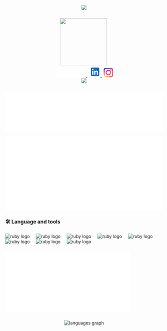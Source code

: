 <p align="center">
  <img
    src="https://img.shields.io/static/v1?label=STATUS&message=EM%20CONSTRU%C3%87%C3%83O&color=GREEN&style=for-the-badge" />
</p>

###

<div class="profile" align="center">
  <img width="150" height="150"
    src="https://media.licdn.com/dms/image/D4D03AQEZQX9lxXUIuA/profile-displayphoto-shrink_800_800/0/1693006895045?e=1711584000&v=beta&t=fbvBhuO6Dy0et_nZAh46Wp3deXvNmsLXsEiBNxdDjow" />
  <img height="8px" alt="" />
  <div class="social" align="center">
    <a href="https://egbsdev.com.br">
      <img width="100px" src="portfolio.svg" alt="Click to see the source" />
    </a>
    <img width="3px" alt="" />
    <a href="https://www.linkedin.com/in/ednaldocaetanoguedes">
      <img src="/icons/linkedin-svgrepo-com.svg" height="35px" alt="Linkedin" />
    </a>
    <img width="3px" alt="" />
    <a href=" https://www.instagram.com/egbsdev">
      <img src="/icons/instagram-svgrepo-com.svg" height="30px" alt="Instagram" />
    </a>
  </div>
  <div class="social" align="center">
    <img src="https://visitor-badge.laobi.icu/badge?page_id=edcaetanoguedes&" />
  </div>
</div>

###

<p class="intro" align="center">
  <img width="700px" src="intro.svg" alt="Click to see the source" />
</p>

<img src="/aboutme.svg" alt="" width="900px" />

###

<h3 align="left">🛠 Language and tools</h3>

###

<div align="left">
  <img src="https://cdn.jsdelivr.net/gh/devicons/devicon/icons/javascript/javascript-original.svg" height="40"
    alt="ruby logo" />
  <img width="12" />
  <img src="https://cdn.jsdelivr.net/gh/devicons/devicon/icons/react/react-original-wordmark.svg" height="40"
    alt="ruby logo" />
  <img width="12" />
  <img src="https://cdn.jsdelivr.net/gh/devicons/devicon/icons/nodejs/nodejs-original.svg" height="40"
    alt="ruby logo" />
  <img width="12" />
  <img src="https://cdn.jsdelivr.net/gh/devicons/devicon/icons/nextjs/nextjs-original-wordmark.svg" height="40"
    alt="ruby logo" />
  <img width="12" />
  <img src="https://cdn.jsdelivr.net/gh/devicons/devicon/icons/redux/redux-original.svg" height="40" alt="ruby logo" />
  <img width="12" />
  <img src="https://cdn.jsdelivr.net/gh/devicons/devicon/icons/mysql/mysql-original.svg" height="40" alt="ruby logo" />
  <img width="12" />
  <img src="https://cdn.jsdelivr.net/gh/devicons/devicon/icons/git/git-original.svg" height="40" alt="ruby logo" />
  <img width="12" />
  <img src="https://cdn.jsdelivr.net/gh/devicons/devicon/icons/vscode/vscode-original.svg" height="40"
    alt="ruby logo" />
</div>

###

<img alt="" width="400" src="https://github.com/lowlighter/metrics/blob/examples/metrics.plugin.starlists.languages.svg"
  alt="" />

###

<div align="center">
  <img
    src="https://github-readme-stats.vercel.app/api/top-langs?username=edcaetanoguedes&locale=en&hide_title=false&layout=compact&card_width=320&langs_count=5&theme=dracula&hide_border=false"
    height="150" alt="languages graph" />
</div>

###